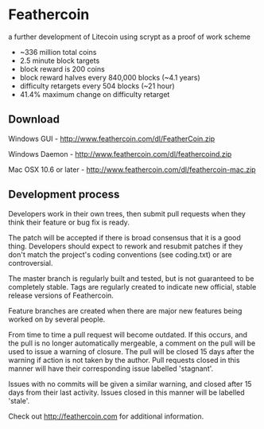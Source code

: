 Feathercoin
===========
a further development of Litecoin using scrypt as a proof of work scheme


 - ~336 million total coins
 - 2.5 minute block targets
 - block reward is 200 coins
 - block reward halves every 840,000 blocks (~4.1 years)
 - difficulty retargets every 504 blocks (~21 hour)
 - 41.4% maximum change on difficulty retarget
 

Download
--------

Windows GUI - http://www.feathercoin.com/dl/FeatherCoin.zip

Windows Daemon - http://www.feathercoin.com/dl/feathercoind.zip

Mac OSX 10.6 or later - http://www.feathercoin.com/dl/feathercoin-mac.zip


Development process
-------------------

Developers work in their own trees, then submit pull requests when
they think their feature or bug fix is ready.

The patch will be accepted if there is broad consensus that it is a
good thing. Developers should expect to rework and resubmit patches
if they don't match the project's coding conventions (see coding.txt)
or are controversial.

The master branch is regularly built and tested, but is not guaranteed
to be completely stable. Tags are regularly created to indicate new
official, stable release versions of Feathercoin.

Feature branches are created when there are major new features being
worked on by several people.

From time to time a pull request will become outdated. If this occurs, and
the pull is no longer automatically mergeable, a comment on the pull will
be used to issue a warning of closure. The pull will be closed 15 days
after the warning if action is not taken by the author. Pull requests closed
in this manner will have their corresponding issue labelled 'stagnant'.

Issues with no commits will be given a similar warning, and closed after
15 days from their last activity. Issues closed in this manner will be 
labelled 'stale'. 

Check out http://feathercoin.com for additional information.
